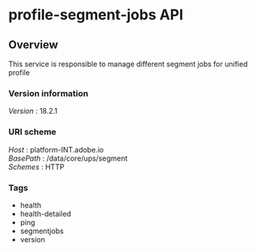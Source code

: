 # profile-segment-jobs API


<a name="overview"></a>
## Overview
This service is responsible to manage different segment jobs for unified profile


### Version information
*Version* : 18.2.1


### URI scheme
*Host* : platform-INT.adobe.io  
*BasePath* : /data/core/ups/segment  
*Schemes* : HTTP


### Tags

* health
* health-detailed
* ping
* segmentjobs
* version



